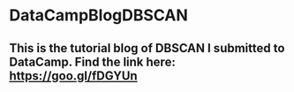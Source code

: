 # DataCampBlogDBSCAN
## This is the tutorial blog of DBSCAN I submitted to DataCamp. Find the link here: https://goo.gl/fDGYUn
